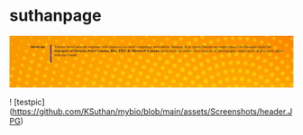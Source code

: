 # suthanpage

<img src="https://github.com/KSuthan/mybio/blob/main/assets/Screenshots/Aboutme.JPG">

! [testpic] (https://github.com/KSuthan/mybio/blob/main/assets/Screenshots/header.JPG)
